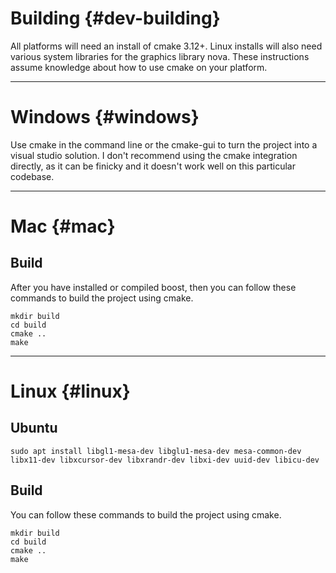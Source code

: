 # Building {#dev-building}

All platforms will need an install of cmake 3.12+. Linux installs will also need various system libraries for the graphics library nova. These instructions assume knowledge about how to use cmake on your platform.

---

# Windows {#windows}

Use cmake in the command line or the cmake-gui to turn the project into a visual studio solution. I don't recommend using the cmake integration directly, as it can be finicky and it doesn't work well on this particular codebase.

---

# Mac {#mac}


## Build 

After you have installed or compiled boost, then you can follow these commands to build the project using cmake.

```commandline
mkdir build
cd build
cmake ..
make
```

---

# Linux {#linux}

## Ubuntu

```commandline
sudo apt install libgl1-mesa-dev libglu1-mesa-dev mesa-common-dev libx11-dev libxcursor-dev libxrandr-dev libxi-dev uuid-dev libicu-dev
```

## Build 

You can follow these commands to build the project using cmake.

```commandline
mkdir build
cd build
cmake ..
make
```

